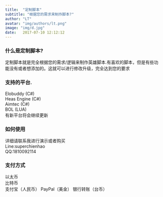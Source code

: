 ```yaml
---
title:  "定制脚本"
subtitle: "根据您的需求来制作脚本?"
author: "LT"
avatar: "img/authors/lt.png"
image: "img/d.jpg"
date:   2017-07-10 12:12:12
---
```


### 什么是定制脚本?
定制脚本就是完全根据您的需求/逻辑来制作英雄脚本.有喜欢的脚本，但是有些功能没有或者想添加的。这就可以进行修改升级，完全达到您的要求

### 支持的平台.
Elobuddy (C#)  
Heas Engine (C#)  
Aimtec (C#)  
BOL (LUA)  
有新平台将会继续更新

### 如何使用

详细请联系我进行演示或者购买  
Line:superchienhao  
QQ:1810092114

### 支付方式

以太币  
比特币  
支付宝（人民币） 
PayPal（美金） 
银行转账（台币）
